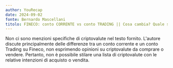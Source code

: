 ```yaml
---
author: YouRecap
date: 2024-09-02
fonte: Bernardo Mascellani
titolo: FINECO: conto CORRENTE vs conto TRADING || Cosa cambia? Quale scegliere?
---
```


Non ci sono menzioni specifiche di criptovalute nel testo fornito. L'autore discute principalmente delle differenze tra un conto corrente e un conto Trading su Fineco, non esprimendo opinioni su criptovalute da comprare o vendere. Pertanto, non è possibile stilare una lista di criptovalute con le relative intenzioni di acquisto o vendita.
